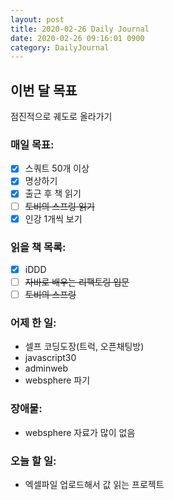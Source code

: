```yaml
---
layout: post
title: 2020-02-26 Daily Journal
date: 2020-02-26 09:16:01 0900
category: DailyJournal
---
```


## 이번 달 목표
점진적으로 궤도로 올라가기

### 매일 목표:
- [x] 스쿼트 50개 이상
- [x] 명상하기
- [x] 출근 후 책 읽기
- [ ] ~~토비의 스프링 읽기~~
- [x] 인강 1개씩 보기

### 읽을 책 목록:
- [x] iDDD
- [ ] ~~자바로 배우는 리팩토링 입문~~
- [ ] ~~토비의 스프링~~

### 어제 한 일:
* 셀프 코딩도장(트럭, 오픈채팅방)
* javascript30
* adminweb
* websphere 파기

### 장애물:
* websphere 자료가 많이 없음

### 오늘 할 일:
* 엑셀파일 업로드해서 값 읽는 프로젝트